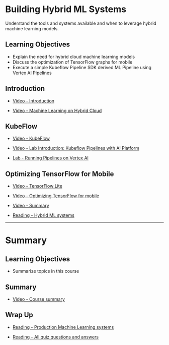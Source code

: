 # Building Hybrid ML Systems

Understand the tools and systems available and when to leverage hybrid machine learning models.

## Learning Objectives

- Explain the need for hybrid cloud machine learning models
- Discuss the optimization of TensorFlow graphs for mobile
- Execute a simple Kubeflow Pipeline SDK derived ML Pipeline using Vertex AI Pipelines

## Introduction

- [Video - Introduction](https://www.coursera.org/learn/gcp-production-ml-systems/lecture/OMgJP/introduction)

- [Video - Machine Learning on Hybrid Cloud](https://www.coursera.org/learn/gcp-production-ml-systems/lecture/0Kw84/machine-learning-on-hybrid-cloud)

## KubeFlow

- [Video - KubeFlow](https://www.coursera.org/learn/gcp-production-ml-systems/lecture/QJ21x/kubeflow)

- [Video - Lab Introduction: Kubeflow Pipelines with AI Platform](https://www.coursera.org/learn/gcp-production-ml-systems/lecture/ZvedB/lab-introduction-kubeflow-pipelines-with-ai-platform)

- [Lab - Running Pipelines on Vertex AI](./Labs/7_pipelines.ipynb)

## Optimizing TensorFlow for Mobile

- [Video - TensorFlow Lite](https://www.coursera.org/learn/gcp-production-ml-systems/lecture/GBJWv/tensorflow-lite)

- [Video - Optimizing TensorFlow for mobile](https://www.coursera.org/learn/gcp-production-ml-systems/lecture/ORptU/optimizing-tensorflow-for-mobile)

- [Video - Summary](https://www.coursera.org/learn/gcp-production-ml-systems/lecture/MKdyq/summary)

- [Reading - Hybrid ML systems](https://www.coursera.org/learn/gcp-production-ml-systems/supplement/7pw3R/hybrid-ml-systems)

---

# Summary

## Learning Objectives

- Summarize topics in this course

## Summary

- [Video - Course summary](https://www.coursera.org/learn/gcp-production-ml-systems/lecture/t0wNk/course-summary)

## Wrap Up

- [Reading - Production Machine Learning systems](https://www.coursera.org/learn/gcp-production-ml-systems/supplement/97rso/production-machine-learning-systems-readings)

- [Reading - All quiz questions and answers](https://www.coursera.org/learn/gcp-production-ml-systems/supplement/CI4HY/all-quiz-questions-and-answers)